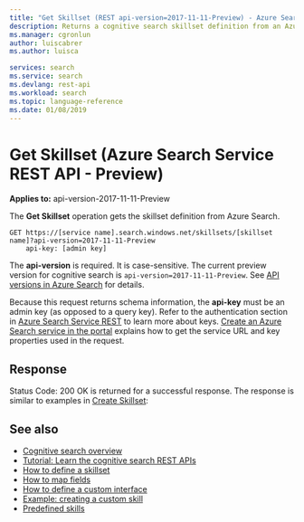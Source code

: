 ```yaml
---
title: "Get Skillset (REST api-version=2017-11-11-Preview) - Azure Search  | Microsoft Docs"
description: Returns a cognitive search skillset definition from an Azure Search service.
ms.manager: cgronlun
author: luiscabrer
ms.author: luisca

services: search
ms.service: search
ms.devlang: rest-api
ms.workload: search
ms.topic: language-reference
ms.date: 01/08/2019
---
```

# Get Skillset (Azure Search Service REST API - Preview)

**Applies to:** api-version-2017-11-11-Preview

  The **Get Skillset** operation gets the skillset definition from Azure Search.  

```  
GET https://[service name].search.windows.net/skillsets/[skillset name]?api-version=2017-11-11-Preview 
    api-key: [admin key]  
```  

 The **api-version** is required. It is case-sensitive. The current preview version for cognitive search is `api-version=2017-11-11-Preview`. See [API versions in Azure Search](https://docs.microsoft.com/azure/search/search-api-versions) for details. 

 Because this request returns schema information, the **api-key** must be an admin key (as opposed to a query key). Refer to the authentication section in [Azure Search Service REST](index.md) to learn more about keys. [Create an Azure Search service in the portal](https://azure.microsoft.com/documentation/articles/search-create-service-portal/) explains how to get the service URL and key properties used in the request.  

## Response  
 Status Code: 200 OK is returned for a successful response. The response is similar to examples in [Create Skillset](create-skillset.md):  

## See also  

+ [Cognitive search overview](https://docs.microsoft.com/azure/search/cognitive-search-concept-intro)
+ [Tutorial: Learn the cognitive search REST APIs](https://docs.microsoft.com/azure/search/cognitive-search-tutorial-blob)
+ [How to define a skillset](https://docs.microsoft.com/azure/search/cognitive-search-defining-skillset)
+ [How to map fields](https://docs.microsoft.com/azure/search/cognitive-search-output-field-mapping)
+ [How to define a custom interface](https://docs.microsoft.com/azure/search/cognitive-search-custom-skill-interface)
+ [Example: creating a custom skill](https://docs.microsoft.com/azure/search/cognitive-search-create-custom-skill-example)
+ [Predefined skills](https://docs.microsoft.com/azure/search/cognitive-search-predefined-skills)


